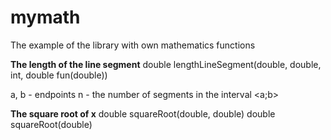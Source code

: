 # mymath
The example of the library with own mathematics functions

**The length of the line segment**
double lengthLineSegment(double, double, int, double fun(double))

  a, b - endpoints
  n - the number of segments in the interval <a;b>

**The square root of x**
double squareRoot(double, double)
double squareRoot(double)
